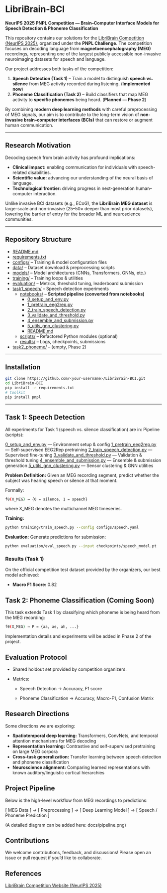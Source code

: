 # LibriBrain-BCI  
**NeurIPS 2025 PNPL Competition — Brain–Computer Interface Models for Speech Detection & Phoneme Classification**  

This repository contains our solutions for the [LibriBrain Competition (NeurIPS 2025)]([https://neurips.cc/](https://neural-processing-lab.github.io/2025-libribrain-competition/tracks/)), organized under the **PNPL Challenge**. The competition focuses on decoding language from **magnetoencephalography (MEG)** recordings, representing one of the largest publicly accessible non-invasive neuroimaging datasets for speech and language.  

Our project addresses both tasks of the competition:  

1. **Speech Detection (Task 1)** – Train a model to distinguish **speech vs. silence** from MEG activity recorded during listening. (**Implemented now**)  
2. **Phoneme Classification (Task 2)** – Build classifiers that map MEG activity to **specific phonemes** being heard. (**Planned — Phase 2**)  

By combining **modern deep learning methods** with careful preprocessing of MEG signals, our aim is to contribute to the long-term vision of **non-invasive brain–computer interfaces (BCIs)** that can restore or augment human communication.  

---

## Research Motivation  

Decoding speech from brain activity has profound implications:  
- **Clinical impact:** enabling communication for individuals with speech-related disabilities.  
- **Scientific value:** advancing our understanding of the neural basis of language.  
- **Technological frontier:** driving progress in next-generation human–computer interaction.  

Unlike invasive BCI datasets (e.g., ECoG), the **LibriBrain MEG dataset** is large-scale and non-invasive (25–50× deeper than most prior datasets), lowering the barrier of entry for the broader ML and neuroscience communities.  

---

## Repository Structure

- [README.md](README.md)  
- [requirements.txt](requirements.txt)  
- [configs/](configs/) – Training & model configuration files  
- [data/](data/) – Dataset download & preprocessing scripts  
- [models/](models/) – Model architectures (CNNs, Transformers, GNNs, etc.)  
- [training/](training/) – Training loops & utilities  
- [evaluation/](evaluation/) – Metrics, threshold tuning, leaderboard submission  
- [task1_speech/](task1_speech/) – Speech detection experiments  
  - [notebooks/](task1_speech/notebooks/) – **Scripted pipeline (converted from notebooks)**
    - [0_setup_and_env.py](task1_speech/notebooks/0_setup_and_env.py)  
    - [1_pretrain_eeg2rep.py](task1_speech/notebooks/1_pretrain_eeg2rep.py)  
    - [2_train_speech_detection.py](task1_speech/notebooks/2_train_speech_detection.py)  
    - [3_validate_and_threshold.py](task1_speech/notebooks/3_validate_and_threshold.py)  
    - [4_ensemble_and_submission.py](task1_speech/notebooks/4_ensemble_and_submission.py)  
    - [5_utils_gnn_clustering.py](task1_speech/notebooks/5_utils_gnn_clustering.py)  
    - [README.md](task1_speech/notebooks/README.md)  
  - [scripts/](task1_speech/scripts/) – Refactored Python modules (optional)  
  - [results/](task1_speech/results/) – Logs, checkpoints, submissions  
- [task2_phoneme/](task2_phoneme/) – (empty, Phase 2)

---

## Installation

```bash
git clone https://github.com/<your-username>/LibriBrain-BCI.git
cd LibriBrain-BCI
pip install -r requirements.txt
# toolkit
pip install pnpl
````

---

## Task 1: Speech Detection
All experiments for Task 1 (speech vs. silence classification) are in:
Pipeline (scripts):

[0_setup_and_env.py](task1_speech/notebooks/0_setup_and_env.py)   — Environment setup & config
[1_pretrain_eeg2rep.py](task1_speech/notebooks/1_pretrain_eeg2rep.py)  — Self-supervised EEG2Rep pretraining
[2_train_speech_detection.py](task1_speech/notebooks/2_train_speech_detection.py) — Supervised fine-tuning
[3_validate_and_threshold.py](task1_speech/notebooks/3_validate_and_threshold.py)  — Validation & threshold tuning
[4_ensemble_and_submission.py](task1_speech/notebooks/4_ensemble_and_submission.py)  — Ensemble & submission generation
[5_utils_gnn_clustering.py](task1_speech/notebooks/5_utils_gnn_clustering.py)  — Sensor clustering & GNN utilities

**Problem Definition:** Given an MEG recording segment, predict whether the subject was hearing speech or silence at that moment.

Formally:
```bash
fθ(X_MEG) → {0 = silence, 1 = speech}
````
where X_MEG denotes the multichannel MEG timeseries.

**Training:** 
```bash
python training/train_speech.py --config configs/speech.yaml
````
**Evaluation:** Generate predictions for submission:
```bash
python evaluation/eval_speech.py --input checkpoints/speech_model.pt
````
### Results (Task 1)

On the official competition test dataset provided by the organizers, our best model achieved:

- **Macro F1 Score:** 0.82  

## Task 2: Phoneme Classification (Coming Soon)

This task extends Task 1 by classifying which phoneme is being heard from the MEG recording:

```bash
fθ(X_MEG) → P = {aa, ae, ah, ...}
```

Implementation details and experiments will be added in Phase 2 of the project.

## Evaluation Protocol

- Shared holdout set provided by competition organizers.

- Metrics:

  - Speech Detection → Accuracy, F1 score

  - Phoneme Classification → Accuracy, Macro-F1, Confusion Matrix

## Research Directions

Some directions we are exploring:
- **Spatiotemporal deep learning:** Transformers, ConvNets, and temporal attention mechanisms for MEG decoding
- **Representation learning:** Contrastive and self-supervised pretraining on large MEG corpora
- **Cross-task generalization:** Transfer learning between speech detection and phoneme classification
- **Neuroscience alignment:** Comparing learned representations with known auditory/linguistic cortical hierarchies

## Project Pipeline

Below is the high-level workflow from MEG recordings to predictions:

[ MEG Data ] → [ Preprocessing ] → [ Deep Learning Model ] → [ Speech / Phoneme Prediction ]


(A detailed diagram can be added here: docs/pipeline.png)

## Contributions

We welcome contributions, feedback, and discussions! Please open an issue or pull request if you’d like to collaborate.

## References

[LibriBrain Competition Website (NeurIPS 2025)](https://neural-processing-lab.github.io/2025-libribrain-competition/tracks/)
